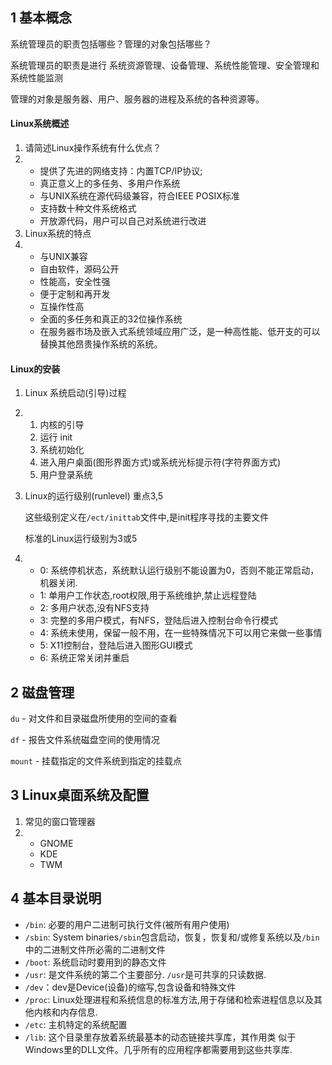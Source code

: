 ## 1  基本概念

系统管理员的职责包括哪些？管理的对象包括哪些？

系统管理员的职责是进行 系统资源管理、设备管理、系统性能管理、安全管理和系统性能监测

管理的对象是服务器、用户、服务器的进程及系统的各种资源等。

#### Linux系统概述

1. 请简述Linux操作系统有什么优点？
2. - 提供了先进的网络支持：内置TCP/IP协议;
    - 真正意义上的多任务、多用户作系统
    - 与UNIX系统在源代码级兼容，符合IEEE POSIX标准
    - 支持数十种文件系统格式
    - 开放源代码，用户可以自己对系统进行改进
3. Linux系统的特点
4. - 与UNIX兼容
    - 自由软件，源码公开
    - 性能高，安全性强
    - 便于定制和再开发
    - 互操作性高
    - 全面的多任务和真正的32位操作系统
    - 在服务器市场及嵌入式系统领域应用广泛，是一种高性能、低开支的可以替换其他昂贵操作系统的系统。

#### Linux的安装

1. Linux 系统启动(引导)过程

2. 1. 内核的引导
    2. 运行 init
    3. 系统初始化
    4. 进入用户桌面(图形界面方式)或系统光标提示符(字符界面方式)
    5. 用户登录系统

3. Linux的运行级别(runlevel) 重点3,5

    这些级别定义在`/ect/inittab`文件中,是init程序寻找的主要文件

    标准的Linux运行级别为3或5

4. - 0: 系统停机状态，系统默认运行级别不能设置为0，否则不能正常启动，机器关闭.
    - 1: 单用户工作状态,root权限,用于系统维护,禁止远程登陆
    - 2: 多用户状态,没有NFS支持
    - 3: 完整的多用户模式，有NFS，登陆后进入控制台命令行模式
    - 4: 系统未使用，保留一般不用，在一些特殊情况下可以用它来做一些事情
    - 5: X11控制台，登陆后进入图形GUI模式
    - 6: 系统正常关闭并重启



## 2  磁盘管理

`du` - 对文件和目录磁盘所使用的空间的查看

`df` - 报告文件系统磁盘空间的使用情况



`mount` - 挂载指定的文件系统到指定的挂载点





## 3  Linux桌面系统及配置

1. 常见的窗口管理器
2. - GNOME
    - KDE
    - TWM

 



## 4  基本目录说明



- `/bin`: 必要的用户二进制可执行文件(被所有用户使用)
- `/sbin`: System binaries`/sbin`包含启动，恢复，恢复和/或修复系统以及`/bin`中的二进制文件所必需的二进制文件
- `/boot`: 系统启动时要用到的静态文件
- `/usr`: 是文件系统的第二个主要部分. `/usr`是可共享的只读数据.
- `/dev`：dev是Device(设备)的缩写,包含设备和特殊文件
- `/proc`: Linux处理进程和系统信息的标准方法,用于存储和检索进程信息以及其他内核和内存信息.
- `/etc`: 主机特定的系统配置
- `/lib`: 这个目录里存放着系统最基本的动态链接共享库，其作用类 似于Windows里的DLL文件。几乎所有的应用程序都需要用到这些共享库.